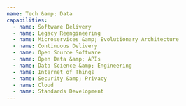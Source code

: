 ```yaml
---
name: Tech &amp; Data
capabilities:
  - name: Software Delivery
  - name: Legacy Reengineering
  - name: Microservices &amp; Evolutionary Architecture
  - name: Continuous Delivery
  - name: Open Source Software
  - name: Open Data &amp; APIs
  - name: Data Science &amp; Engineering
  - name: Internet of Things
  - name: Security &amp; Privacy
  - name: Cloud
  - name: Standards Development
---
```

